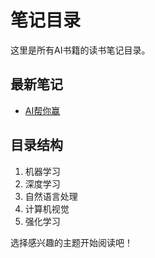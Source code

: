 # 笔记目录

这里是所有AI书籍的读书笔记目录。

## 最新笔记

- [AI帮你赢](./ai-help-you-win.md)

## 目录结构

1. 机器学习
2. 深度学习
3. 自然语言处理
4. 计算机视觉
5. 强化学习

选择感兴趣的主题开始阅读吧！
